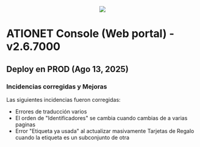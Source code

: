 <p align="center">
  <img src="https://github.com/Ationet/ationetdocs/raw/master/Content/Images/ATIOnetLogo_250x70.png" />
</p>

# ATIONET Console (Web portal) - v2.6.7000

## Deploy en PROD (Ago 13, 2025)

### Incidencias corregidas y Mejoras
Las siguientes incidencias fueron corregidas:
- Errores de traducción varios
- El orden de "Identificadores" se cambia cuando cambias de a varias paginas
- Error "Etiqueta ya usada" al actualizar masivamente Tarjetas de Regalo cuando la etiqueta es un subconjunto de otra

